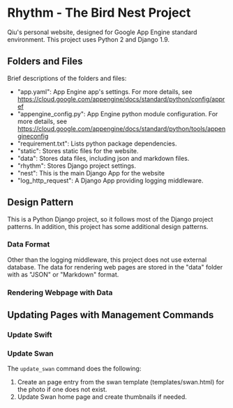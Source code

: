 # Rhythm - The Bird Nest Project
Qiu's personal website, designed for Google App Engine standard environment.
This project uses Python 2 and Django 1.9.

## Folders and Files
Brief descriptions of the folders and files:
* "app.yaml": App Engine app's settings. For more details, see https://cloud.google.com/appengine/docs/standard/python/config/appref
* "appengine_config.py": App Engine python module configuration. For more details, see https://cloud.google.com/appengine/docs/standard/python/tools/appengineconfig
* "requirement.txt": Lists python package dependencies.
* "static": Stores static files for the website.
* "data": Stores data files, including json and markdown files.
* "rhythm": Stores Django project settings.
* "nest": This is the main Django App for the website
* "log_http_request": A Django App providing logging middleware.

## Design Pattern
This is a Python Django project, so it follows most of the Django project patterns. In addition, this project has some additional design patterns.

### Data Format
Other than the logging middleware, this project does not use external database. The data for rendering web pages are stored in the "data" folder with as "JSON" or "Markdown" format.

### Rendering Webpage with Data
## Updating Pages with Management Commands
### Update Swift

### Update Swan
The `update_swan` command does the following:
1. Create an page entry from the swan template (templates/swan.html) for the photo if one does not exist.
2. Update Swan home page and create thumbnails if needed.